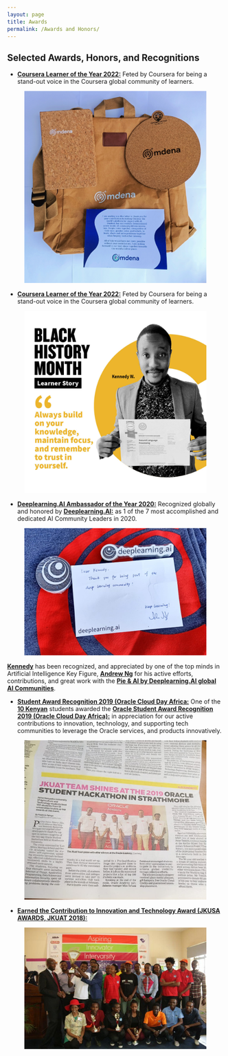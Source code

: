 ```yaml
---
layout: page
title: Awards
permalink: /Awards and Honors/
---
```


## Selected Awards, Honors, and Recognitions

- [**Coursera Learner of the Year 2022:**](https://twitter.com/kennedykwangari/status/1539118724506079232?t=niLKFwXZHKjG-khZTaWcgg&s=19) Feted by Coursera for being a stand-out voice in the Coursera global community of learners.

<center>
  <figure>
    <img src="https://raw.githubusercontent.com/kennedykwangari/kennedykwangari.github.io/master/images/omdena.jfif">
      </figure>
</center>


- [**Coursera Learner of the Year 2022:**](https://blog.coursera.org/by-embracing-three-key-mindsets-kennedy-channeled-his-passion-for-ai-and-learning-into-a-successful-career/) Feted by Coursera for being a stand-out voice in the Coursera global community of learners.

<center>
  <figure>
    <img src="https://raw.githubusercontent.com/kennedykwangari/kennedykwangari.github.io/master/images/kennedycoursera.jpg">
      </figure>
</center>

  
- [**Deeplearning.AI Ambassador of the Year 2020:**](https://www.deeplearning.ai/breaking-into-ai-juggling-work-projects-and-personal-life-with-kennedy-wangari/)  Recognized globally and honored by 	[**Deeplearning.AI:**](https://www.deeplearning.ai/breaking-into-ai-juggling-work-projects-and-personal-life-with-kennedy-wangari/) as 1 of the 7 most accomplished and dedicated AI Community Leaders in 2020.

<center>
  <figure>
    <img src="https://raw.githubusercontent.com/kennedykwangari/kennedykwangari.github.io/master/images/postcard.jpg">
      </figure>
</center>


[**Kennedy**](https://www.deeplearning.ai/breaking-into-ai-juggling-work-projects-and-personal-life-with-kennedy-wangari/) has been recognized, and appreciated by one of the top minds in Artificial Intelligence Key Figure, [**Andrew Ng**](https://twitter.com/AndrewYNg) for his active efforts, contributions, and great work with the [**Pie & AI by Deeplearning.AI global AI Communities**](https://www.deeplearning.ai/events/).



- [**Student Award Recognition 2019 (Oracle Cloud Day Africa:**](https://www.capitalfm.co.ke/thesauce/2019-oracle-student-hackathon-sees-jkuat-students-honored-in-data-science-track/) One of the [**10 Kenyan**](http://www.jkuat.ac.ke/jkuat-students-top-the-2019-oracle-student-hackathon/)  students awarded the [**Oracle Student Award Recognition 2019 (Oracle Cloud Day Africa):**](http://discover.jkuat.ac.ke/jkuat-students-top-at-the-2019-oracle-student-hackathon/) in appreciation for our active contributions to innovation, technology, and supporting tech communities to leverage the Oracle services, and products innovatively.

<center>
  <figure>
    <img src="https://raw.githubusercontent.com/kennedykwangari/kennedykwangari.github.io/master/images/awardee.jpg">
      </figure>
</center>



-	[**Earned the Contribution to Innovation and Technology Award (JKUSA AWARDS, JKUAT 2018):**](http://discover.jkuat.ac.ke/jkusa-award-winners-20172018-feted/) 

<center>
  <figure>
    <img src="https://raw.githubusercontent.com/kennedykwangari/kennedykwangari.github.io/master/images/winners.jpg">
      </figure>
</center>

